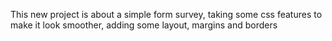 This new project is about a simple form survey, taking some css features to make it look smoother, adding some layout, margins and borders
